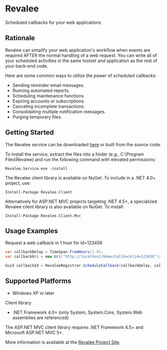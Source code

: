 Revalee
=======

Scheduled callbacks for your web applications

Rationale
---------

Revalee can simplify your web application's workflow when events are required AFTER the normal handling of a web request. You can write all of your scheduled activities in the same toolset and application as the rest of your back-end code.

Here are some common ways to utilize the power of scheduled callbacks:

*   Sending reminder email messages.
*   Running automated reports.
*   Scheduling maintenance functions.
*   Expiring accounts or subscriptions.
*   Canceling incomplete transactions.
*   Consolidating multiple notification messages.
*   Purging temporary files.

Getting Started
---------------

The Revalee service can be downloaded [here](http://revalee.sageanalytic.com#Download) or built from the source code.

To install the service, extract the files into a folder (e.g., C:\Program Files\Revalee\) and run the following command with elevated permissions:

```
Revalee.Service.exe -install
```


The Revalee client library is available on NuGet. To include in a .NET 4.0+ project, use:

```
Install-Package Revalee.Client
```


Alternatively for ASP.NET MVC projects targeting .NET 4.5+, a specialized Revalee client library is also available on NuGet. To install:

```
Install-Package Revalee.Client.Mvc
```

Usage Examples
--------------

Request a web callback in 1 hour for id=123456

```c#
var callbackDelay = TimeSpan.FromHours(1.0);
var callbackUri = new Uri("http://localhost/Home/Callback?id=123456");

Guid callbackId = RevaleeRegistrar.ScheduleCallback(callbackDelay, callbackUri);
```

Supported Platforms
-------------------
*  Windows XP or later

Client library

*  .NET Framework 4.0+ (only System, System.Core, System.Web assemblies are referenced)

The ASP.NET MVC client library requires .NET Framework 4.5+ and Microsoft ASP.NET MVC 5+.


More information is available at the [Revalee Project Site](http://revalee.sageanalytic.com).
